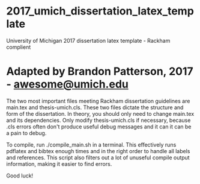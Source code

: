 # 2017_umich_dissertation_latex_template
University of Michigan 2017 dissertation latex template - Rackham complient
# Adapted by Brandon Patterson, 2017 - awesome@umich.edu

The two most important files meeting Rackham dissertation guidelines
are main.tex and thesis-umich.cls. These two files dictate the
structure and form of the dissertation.  In theory, you should only
need to change main.tex and its dependencies. Only modify
thesis-umich.cls if necessary, because .cls errors often don't produce
useful debug messages and it can it can be a pain to debug.

To compile, run ./compile_main.sh in a terminal. This effectively
runs pdflatex and bibtex enough times and in the right order to handle
all labels and references.  This script also filters out a lot of
unuseful compile output information, making it easier to find errors.

Good luck!
